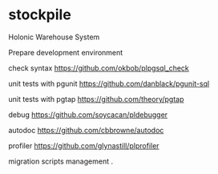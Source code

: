 # stockpile
Holonic Warehouse System

Prepare development environment

check syntax
https://github.com/okbob/plpgsql_check

unit tests with pgunit
https://github.com/danblack/pgunit-sql

unit tests with pgtap 
https://github.com/theory/pgtap

debug
https://github.com/soycacan/pldebugger

autodoc
https://github.com/cbbrowne/autodoc

profiler
https://github.com/glynastill/plprofiler

migration scripts management
.
